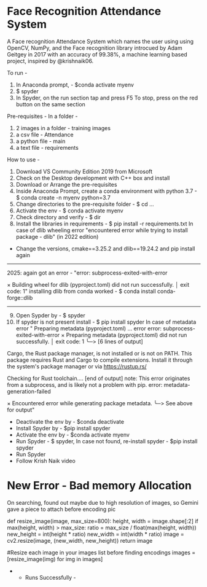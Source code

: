 # Face Recognition Attendance System

A Face recognition Attendance System which names the user using using OpenCV, NumPy, and the Face recognition library introcued by Adam Geitgey in 2017 with an accuracy of 99.38%,  a machine learning based project, inspired by @krishnaik06.

To run -
  1. In Anaconda prompt, - $conda activate myenv
  2. $ spyder
  3. In Spyder, on the run section tap and press F5 To stop, press on the red button on the same section

Pre-requisites - In a folder -
  1. 2 images in a folder - training images
  2. a csv file - Attendance
  3. a python file - main
  4. a text file - requirements

How to use -
  1. Download VS Community Edition 2019 from Microsoft
  2. Check on the Desktop development with C++ box and install
  3. Download or Arrange the pre-requisites
  4. Inside Anaconda Prompt, create a conda environment with python 3.7 - $ conda create -n myenv python=3.7
  5. Change directories to the pre-requisite folder - $ cd ...
  6. Activate the env - $ conda activate myenv
  7. Check directory and verify - $ dir
  8. Install the libraries in requirements - $ pip install -r requirements.txt
In case of dlib wheeling error "encountered error while trying to install package - dlib" (in 2022 edition)
- Change the versions, cmake==3.25.2 and dlib==19.24.2 and pip install again

____
2025:
  again got an error -  "error: subprocess-exited-with-error

  × Building wheel for dlib (pyproject.toml) did not run successfully.
  │ exit code: 1" 
  installing dlib from conda worked - $ conda install conda-forge::dlib
____

  9. Open Sypder by - $ spyder
  10. If spyder is not present install - $ pip install spyder
In case of metadata error " Preparing metadata (pyproject.toml) ... error error: subprocess-exited-with-error
× Preparing metadata (pyproject.toml) did not run successfully. │ exit code: 1 ╰─> [6 lines of output]

Cargo, the Rust package manager, is not installed or is not on PATH.
This package requires Rust and Cargo to compile extensions. Install it through
the system's package manager or via https://rustup.rs/

Checking for Rust toolchain....
[end of output]
note: This error originates from a subprocess, and is likely not a problem with pip. error: metadata-generation-failed

× Encountered error while generating package metadata. ╰─> See above for output"
- Deactivate the env by - $conda deactivate
- Install Spyder by - $pip install spyder
- Activate the env by - $conda activate myenv
- Run Spyder - $ spyder, In case not found, re-install spyder - $pip install spyder
- Run Spyder
- Follow Krish Naik video

# New Error - Bad memory Allocation
On searching, found out maybe due to high resolution of images, so Gemini gave a piece to attach before encoding pic

def resize_image(image, max_size=800): 
  height, width = image.shape[:2] 
  if max(height, width) > max_size: 
    ratio = max_size / float(max(height, width)) 
    new_height = int(height * ratio) 
    new_width = int(width * ratio) 
    image = cv2.resize(image, (new_width, new_height)) 
  return image

#Resize each image in your images list before finding encodings images = [resize_image(img) for img in images]

- - Runs Successfully -
